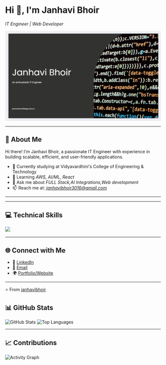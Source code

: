 # Hi 👋, I'm Janhavi Bhoir
*IT Engineer | Web Developer*

<img src="https://github.com/janhavibhoir/janhavibhoir/blob/main/mybanner.png?raw=true"  width="800"/>

---

## 🚀 About Me
Hi there! I'm Janhavi Bhoir, a passionate IT Engineer with experience in building scalable, efficient, and user-friendly applications.

- 🔭 Currently studying at Vidyavardhini's College of Engineering & Technology
- 🌱 Learning *AWS, AI/ML, React*  
- 💬 Ask me about *FULL Stack,AI Integrations,Web development*  
- 📫 Reach me at: *janhavibhoir3016@gmail.com*

---




---

## 💻 Technical Skills

<p align="left">
<img src="https://skillicons.dev/icons?i=js,ts,nodejs,express,mongodb,mysql,flutter,html,css,docker,git,github,firebase,django,redis,linux,aws,python,java,c,cpp&perline=12" />
</p>

---

## 🌐 Connect with Me
- 💼 [LinkedIn](https://www.linkedin.com/in/janhavi-bhoir-084041344/)  
- 📧 [Email](janhavibhoir3016@gmail.com)  
- 🌍 [Portfolio/Website](http://127.0.0.1:5500/Mywebsite/)

---

⭐️ From [janhavibhoir](https://github.com/janhavibhoir)

## 📊 GitHub Stats

![GitHub Stats](https://github-readme-stats.vercel.app/api?username=YOURUSERNAME&show_icons=true&theme=radical)
![Top Languages](https://github-readme-stats.vercel.app/api/top-langs/?username=YOURUSERNAME&layout=compact&theme=radical)



---

## 📈 Contributions

![Activity Graph](https://github-readme-activity-graph.vercel.app/graph?username=YOURUSERNAME&theme=react-dark)
